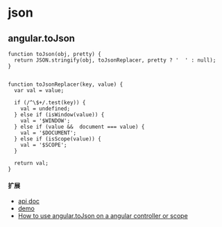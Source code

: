 # json
 
## angular.toJson

```
function toJson(obj, pretty) {
  return JSON.stringify(obj, toJsonReplacer, pretty ? '  ' : null);
}


function toJsonReplacer(key, value) {
  var val = value;

  if (/^\$+/.test(key)) {
    val = undefined;
  } else if (isWindow(value)) {
    val = '$WINDOW';
  } else if (value &&  document === value) {
    val = '$DOCUMENT';
  } else if (isScope(value)) {
    val = '$SCOPE';
  }

  return val;
}

```

#### 扩展

* [api doc](https://docs.angularjs.org/api/ng/function/angular.fromJson)
* [demo](http://jsfiddle.net/pkozlowski_opensource/ASspB/1/)
* [How to use angular.toJson on a angular controller or scope](http://stackoverflow.com/questions/11819301/how-to-use-angular-tojson-on-a-angular-controller-or-scope)